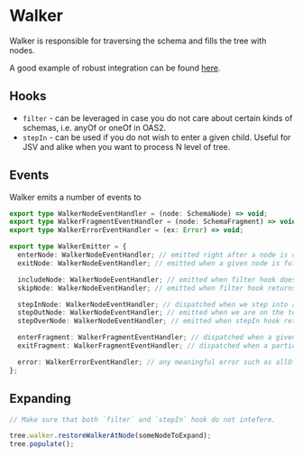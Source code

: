 # Walker

Walker is responsible for traversing the schema and fills the tree with nodes.

A good example of robust integration can be found
[here](https://github.com/stoplightio/json-schema-viewer/blob/4cc585424390459bf27c41e2818343a6d5bf249e/src/tree/tree.ts).

## Hooks

- `filter` - can be leveraged in case you do not care about certain kinds of schemas, i.e. anyOf or oneOf in OAS2.
- `stepIn` - can be used if you do not wish to enter a given child. Useful for JSV and alike when you want to process N
  level of tree.

## Events

Walker emits a number of events to

```ts
export type WalkerNodeEventHandler = (node: SchemaNode) => void;
export type WalkerFragmentEventHandler = (node: SchemaFragment) => void;
export type WalkerErrorEventHandler = (ex: Error) => void;

export type WalkerEmitter = {
  enterNode: WalkerNodeEventHandler; // emitted right after a node is created
  exitNode: WalkerNodeEventHandler; // emitted when a given node is fully processed

  includeNode: WalkerNodeEventHandler; // emitted when filter hook does not exist or returns a true value
  skipNode: WalkerNodeEventHandler; // emitted when filter hook returns false value and therefore node is skipped

  stepInNode: WalkerNodeEventHandler; // dispatched when we step into a given node (i.e object, array, or combiner)
  stepOutNode: WalkerNodeEventHandler; // emitted when we are on the top level again
  stepOverNode: WalkerNodeEventHandler; // emitted when stepIn hook returned a false value

  enterFragment: WalkerFragmentEventHandler; // dispatched when a given schema fragment is about to processed
  exitFragment: WalkerFragmentEventHandler; // dispatched when a particular schema fragment is fully processed

  error: WalkerErrorEventHandler; // any meaningful error such as allOf merging error or resolving error
};
```

## Expanding

```js
// Make sure that both `filter` and `stepIn` hook do not intefere.

tree.walker.restoreWalkerAtNode(someNodeToExpand);
tree.populate();
```
